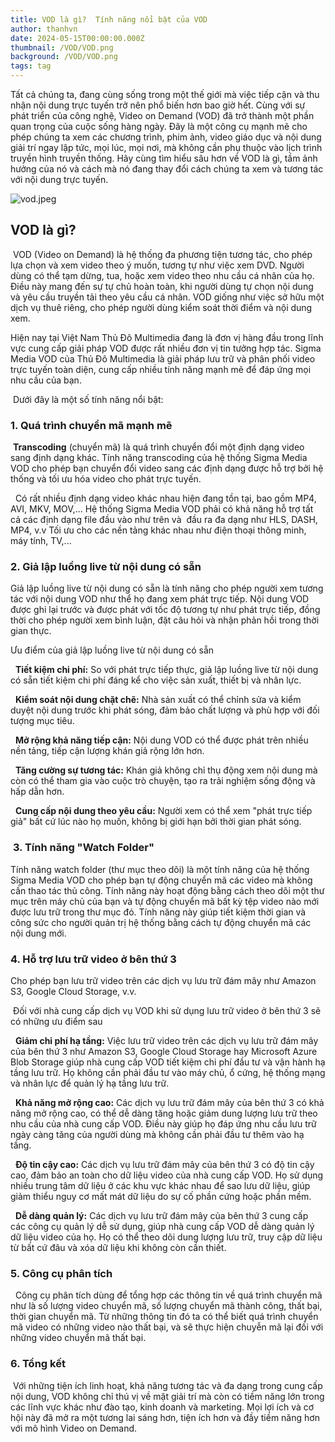 ```yaml
---
title: VOD là gì?  Tính năng nổi bật của VOD
author: thanhvn
date: 2024-05-15T00:00:00.000Z
thumbnail: /VOD/VOD.png
background: /VOD/VOD.png
tags: tag
---
```


Tất cả chúng ta, đang cùng sống trong một thế giới mà việc tiếp cận và thu nhận nội dung trực tuyến trở nên phổ biến hơn bao giờ hết. Cùng với sự phát triển của công nghệ, Video on Demand (VOD) đã trở thành một phần quan trọng của cuộc sống hàng ngày. Đây là một công cụ mạnh mẽ cho phép chúng ta xem các chương trình, phim ảnh, video giáo dục và nội dung giải trí ngay lập tức, mọi lúc, mọi nơi, mà không cần phụ thuộc vào lịch trình truyền hình truyền thống. Hãy cùng tìm hiểu sâu hơn về VOD là gì, tầm ảnh hưởng của nó và cách mà nó đang thay đổi cách chúng ta xem và tương tác với nội dung trực tuyến.

![vod.jpeg](/VOD/vod.jpeg)

## **VOD là gì?**

 VOD (Video on Demand) là hệ thống đa phương tiện tương tác, cho phép lựa chọn và xem video theo ý muốn, tương tự như việc xem DVD. Người dùng có thể tạm dừng, tua, hoặc xem video theo nhu cầu cá nhân của họ. Điều này mang đến sự tự chủ hoàn toàn, khi người dùng tự chọn nội dung và yêu cầu truyền tải theo yêu cầu cá nhân. VOD giống như việc sở hữu một dịch vụ thuê riêng, cho phép người dùng kiểm soát thời điểm và nội dung xem.

Hiện nay tại Việt Nam Thủ Đô Multimedia đang là đơn vị hàng đầu trong lĩnh vực cung cấp giải pháp VOD được rất nhiều đơn vị tin tưởng hợp tác. Sigma Media VOD của Thủ Đô Multimedia là giải pháp lưu trữ và phân phối video trực tuyến toàn diện, cung cấp nhiều tính năng mạnh mẽ để đáp ứng mọi nhu cầu của bạn.

 Dưới đây là một số tính năng nổi bật:

### **1. Quá trình chuyển mã mạnh mẽ**

 **Transcoding** (chuyển mã) là quá trình chuyển đổi một định dạng video sang định dạng khác. Tính năng transcoding của hệ thống Sigma Media VOD cho phép bạn chuyển đổi video sang các định dạng được hỗ trợ bởi hệ thống và tối ưu hóa video cho phát trực tuyến.

  Có rất nhiều định dạng video khác nhau hiện đang tồn tại, bao gồm MP4, AVI, MKV, MOV,... Hệ thống Sigma Media VOD phải có khả năng hỗ trợ tất cả các định dạng file đầu vào như trên và  đầu ra đa dạng như HLS, DASH, MP4, v.v Tối ưu cho các nền tảng khác nhau như điện thoại thông minh, máy tính, TV,...

### **2. Giả lập luồng live từ nội dung có sẵn**

Giả lập luồng live từ nội dung có sẵn là tính năng cho phép người xem tương tác với nội dung VOD như thể họ đang xem phát trực tiếp. Nội dung VOD được ghi lại trước và được phát với tốc độ tương tự như phát trực tiếp, đồng thời cho phép người xem bình luận, đặt câu hỏi và nhận phản hồi trong thời gian thực.

Ưu điểm của giả lập luồng live từ nội dung có sẵn

  **Tiết kiệm chi phí:** So với phát trực tiếp thực, giả lập luồng live từ nội dung có sẵn tiết kiệm chi phí đáng kể cho việc sản xuất, thiết bị và nhân lực.

  **Kiểm soát nội dung chặt chẽ:** Nhà sản xuất có thể chỉnh sửa và kiểm duyệt nội dung trước khi phát sóng, đảm bảo chất lượng và phù hợp với đối tượng mục tiêu.

  **Mở rộng khả năng tiếp cận:** Nội dung VOD có thể được phát trên nhiều nền tảng, tiếp cận lượng khán giả rộng lớn hơn.

  **Tăng cường sự tương tác:** Khán giả không chỉ thụ động xem nội dung mà còn có thể tham gia vào cuộc trò chuyện, tạo ra trải nghiệm sống động và hấp dẫn hơn.

  **Cung cấp nội dung theo yêu cầu:** Người xem có thể xem "phát trực tiếp giả" bất cứ lúc nào họ muốn, không bị giới hạn bởi thời gian phát sóng.

###  ​​**3. Tính năng "​​Watch Folder"**

Tính năng watch folder (thư mục theo dõi) là một tính năng của hệ thống Sigma Media VOD cho phép bạn tự động chuyển mã các video mà không cần thao tác thủ công. Tính năng này hoạt động bằng cách theo dõi một thư mục trên máy chủ của bạn và tự động chuyển mã bất kỳ tệp video nào mới được lưu trữ trong thư mục đó. Tính năng này giúp tiết kiệm thời gian và công sức cho người quản trị hệ thống bằng cách tự động chuyển mã các nội dung mới.

### **4. Hỗ trợ lưu trữ video ở bên thứ 3**

Cho phép bạn lưu trữ video trên các dịch vụ lưu trữ đám mây như Amazon S3, Google Cloud Storage, v.v.

 Đối với nhà cung cấp dịch vụ VOD khi sử dụng lưu trữ video ở bên thứ 3 sẽ có những ưu điểm sau

  **Giảm chi phí hạ tầng:** Việc lưu trữ video trên các dịch vụ lưu trữ đám mây của bên thứ 3 như Amazon S3, Google Cloud Storage hay Microsoft Azure Blob Storage giúp nhà cung cấp VOD tiết kiệm chi phí đầu tư và vận hành hạ tầng lưu trữ. Họ không cần phải đầu tư vào máy chủ, ổ cứng, hệ thống mạng và nhân lực để quản lý hạ tầng lưu trữ.

  **Khả năng mở rộng cao:** Các dịch vụ lưu trữ đám mây của bên thứ 3 có khả năng mở rộng cao, có thể dễ dàng tăng hoặc giảm dung lượng lưu trữ theo nhu cầu của nhà cung cấp VOD. Điều này giúp họ đáp ứng nhu cầu lưu trữ ngày càng tăng của người dùng mà không cần phải đầu tư thêm vào hạ tầng.

  **Độ tin cậy cao:** Các dịch vụ lưu trữ đám mây của bên thứ 3 có độ tin cậy cao, đảm bảo an toàn cho dữ liệu video của nhà cung cấp VOD. Họ sử dụng nhiều trung tâm dữ liệu ở các khu vực khác nhau để sao lưu dữ liệu, giúp giảm thiểu nguy cơ mất mát dữ liệu do sự cố phần cứng hoặc phần mềm.

  **Dễ dàng quản lý:** Các dịch vụ lưu trữ đám mây của bên thứ 3 cung cấp các công cụ quản lý dễ sử dụng, giúp nhà cung cấp VOD dễ dàng quản lý dữ liệu video của họ. Họ có thể theo dõi dung lượng lưu trữ, truy cập dữ liệu từ bất cứ đâu và xóa dữ liệu khi không còn cần thiết.

### **5. Công cụ phân tích**

  Công cụ phân tích dùng để tổng hợp các thông tin về quá trình chuyển mã như là số lượng video chuyển mã, số lượng chuyển mã thành công, thất bại, thời gian chuyển mã. Từ những thông tin đó ta có thể biết quá trình chuyển mã video có những video nào thất bại, và sẽ thực hiện chuyễn mã lại đối với những video chuyển mã thất bại.

### **6. Tổng kết**

 Với những tiện ích linh hoạt, khả năng tương tác và đa dạng trong cung cấp nội dung, VOD không chỉ thú vị về mặt giải trí mà còn có tiềm năng lớn trong các lĩnh vực khác như đào tạo, kinh doanh và marketing. Mọi lợi ích và cơ hội này đã mở ra một tương lai sáng hơn, tiện ích hơn và đầy tiềm năng hơn với mô hình Video on Demand.
